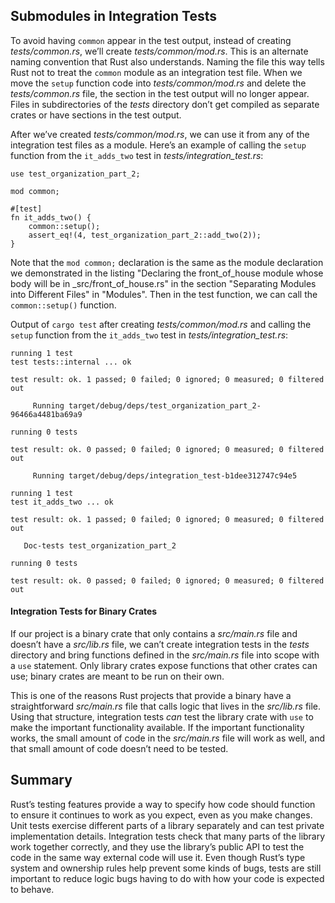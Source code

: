 ## Submodules in Integration Tests

To avoid having `common` appear in the test output, instead of creating
*tests/common.rs*, we’ll create *tests/common/mod.rs*. This is an alternate
naming convention that Rust also understands. Naming the file this way tells
Rust not to treat the `common` module as an integration test file. When we move
the `setup` function code into *tests/common/mod.rs* and delete the
*tests/common.rs* file, the section in the test output will no longer appear.
Files in subdirectories of the *tests* directory don’t get compiled as separate
crates or have sections in the test output.

After we’ve created *tests/common/mod.rs*, we can use it from any of the
integration test files as a module. Here’s an example of calling the `setup`
function from the `it_adds_two` test in *tests/integration_test.rs*:


```rust,ignore
use test_organization_part_2;

mod common;

#[test]
fn it_adds_two() {
    common::setup();
    assert_eq!(4, test_organization_part_2::add_two(2));
}
```

Note that the `mod common;` declaration is the same as the module declaration
we demonstrated in the listing "Declaring the front_of_house module whose body will be in _src/front_of_house.rs" in the section "Separating Modules into Different Files" in "Modules". Then in the test function, we can call the
`common::setup()` function.

Output of `cargo test` after creating *tests/common/mod.rs* and calling the `setup`
function from the `it_adds_two` test in *tests/integration_test.rs*:

```console
running 1 test
test tests::internal ... ok

test result: ok. 1 passed; 0 failed; 0 ignored; 0 measured; 0 filtered out

     Running target/debug/deps/test_organization_part_2-96466a4481ba69a9

running 0 tests

test result: ok. 0 passed; 0 failed; 0 ignored; 0 measured; 0 filtered out

     Running target/debug/deps/integration_test-b1dee312747c94e5

running 1 test
test it_adds_two ... ok

test result: ok. 1 passed; 0 failed; 0 ignored; 0 measured; 0 filtered out

   Doc-tests test_organization_part_2

running 0 tests

test result: ok. 0 passed; 0 failed; 0 ignored; 0 measured; 0 filtered out
```

#### Integration Tests for Binary Crates

If our project is a binary crate that only contains a *src/main.rs* file and
doesn’t have a *src/lib.rs* file, we can’t create integration tests in the
*tests* directory and bring functions defined in the *src/main.rs* file into
scope with a `use` statement. Only library crates expose functions that other
crates can use; binary crates are meant to be run on their own.

This is one of the reasons Rust projects that provide a binary have a
straightforward *src/main.rs* file that calls logic that lives in the
*src/lib.rs* file. Using that structure, integration tests *can* test the
library crate with `use` to make the important functionality available.
If the important functionality works, the small amount of code in the
*src/main.rs* file will work as well, and that small amount of code doesn’t
need to be tested.

## Summary

Rust’s testing features provide a way to specify how code should function to
ensure it continues to work as you expect, even as you make changes. Unit tests
exercise different parts of a library separately and can test private
implementation details. Integration tests check that many parts of the library
work together correctly, and they use the library’s public API to test the code
in the same way external code will use it. Even though Rust’s type system and
ownership rules help prevent some kinds of bugs, tests are still important to
reduce logic bugs having to do with how your code is expected to behave.




